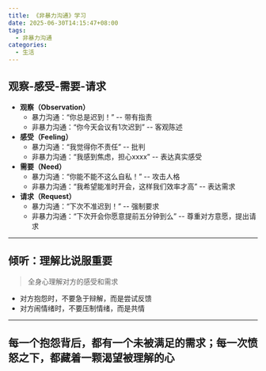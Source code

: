 ```yaml
---
title: 《非暴力沟通》学习
date: 2025-06-30T14:15:47+08:00
tags:
  - 非暴力沟通
categories:
  - 生活
---
```


<!--more-->

## 观察-感受-需要-请求

- **观察（Observation）**
  - 暴力沟通：“你总是迟到！” -- 带有指责
  - 非暴力沟通：“你今天会议有1次迟到” -- 客观陈述
- **感受（Feeling）**
  - 暴力沟通：“我觉得你不责任” -- 批判
  - 非暴力沟通：“我感到焦虑，担心xxxx” -- 表达真实感受
- **需要（Need）**
  - 暴力沟通：“你能不能不这么自私！” -- 攻击人格
  - 非暴力沟通：“我希望能准时开会，这样我们效率才高” -- 表达需求
- **请求（Request）**
  - 暴力沟通：“下次不准迟到！” -- 强制要求
  - 非暴力沟通：“下次开会你愿意提前五分钟到么” -- 尊重对方意愿，提出请求



---

## 倾听：理解比说服重要

> 全身心理解对方的感受和需求

- 对方抱怨时，不要急于辩解，而是尝试反馈
- 对方闹情绪时，不要压制情绪，而是共情



---

## 每一个抱怨背后，都有一个未被满足的需求；每一次愤怒之下，都藏着一颗渴望被理解的心

